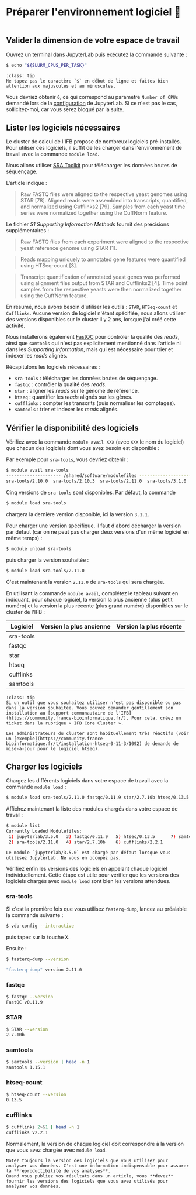 # Préparer l'environnement logiciel 🧰

```{contents}
```

## Valider la dimension de votre espace de travail 

Ouvrez un terminal dans JupyterLab puis exécutez la commande suivante : 

```bash
$ echo "${SLURM_CPUS_PER_TASK}"
```

```{admonition} Rappel
:class: tip
Ne tapez pas le caractère `$` en début de ligne et faites bien attention aux majuscules et au minuscules.
```

Vous devriez obtenir `6`, ce qui correspond au paramètre `Number of CPUs` demandé lors de la [configuration](0_intro.md) de JupyterLab. Si ce n'est pas le cas, sollicitez-moi, car vous serez bloqué par la suite.


## Lister les logiciels nécessaires

Le cluster de calcul de l'IFB propose de nombreux logiciels pré-installés. Pour utiliser ces logiciels, il suffit de les charger dans l'environnement de travail avec la commande `module load`.


Nous allons utiliser [SRA Toolkit](https://github.com/ncbi/sra-tools) pour télécharger les données brutes de séquençage.

L'article indique :

> Raw FASTQ files were aligned to the respective yeast genomes using STAR [78]. Aligned reads were assembled into transcripts, quantified, and normalized using Cufflinks2 [79]. Samples from each yeast time series were normalized together using the CuffNorm feature.

Le fichier *S1 Supporting Information Methods* fournit des précisions supplémentaires :

> Raw FASTQ files from each experiment were aligned to the respective yeast reference genome using STAR [1].

> Reads mapping uniquely to annotated gene features were quantified using HTSeq-count [3].

> Transcript quantification of annotated yeast genes was performed using alignment files output from STAR and Cufflinks2 [4]. Time point samples from the respective yeasts were then normalized together using the CuffNorm feature.

En résumé, nous avons besoin d'utiliser les outils : `STAR`, `HTSeq-count` et `Cufflinks`. Aucune version de logiciel n'étant spécifiée, nous allons utiliser des versions disponibles sur le cluster il y 2 ans, lorsque j'ai créé cette activité.

Nous installerons également [FastQC](https://www.bioinformatics.babraham.ac.uk/projects/fastqc/) pour contrôler la qualité des *reads*, ainsi que `samtools` qui n'est pas explicitement mentionné dans l'article ni dans les *Supporting Information*, mais qui est nécessaire pour trier et indexer les *reads* alignés.

Récapitulons les logiciels nécessaires :

- `sra-tools` : télécharger les données brutes de séquençage.
- `fastqc` : contrôler la qualité des *reads*.
- `star` : aligner les *reads* sur le génome de référence.
- `htseq` : quantifier les *reads* alignés sur les gènes.
- `cufflinks` : compter les transcrits (puis normaliser les comptages).
- `samtools` : trier et indexer les *reads* alignés.


## Vérifier la disponibilité des logiciels

Vérifiez avec la commande `module avail XXX` (avec `XXX` le nom du logiciel) que chacun des logiciels dont vous avez besoin est disponible :

Par exemple pour `sra-tools`, vous devriez obtenir :

```bash
$ module avail sra-tools
--------------------- /shared/software/modulefiles ----------------------
sra-tools/2.10.0  sra-tools/2.10.3  sra-tools/2.11.0  sra-tools/3.1.0  sra-tools/3.1.1
```

Cinq versions de `sra-tools` sont disponibles. Par défaut, la commande 


```bash
$ module load sra-tools
```

chargera la dernière version disponible, ici la version `3.1.1`.

Pour charger une version spécifique, il faut d'abord décharger la version par défaut (car on ne peut pas charger deux versions d'un même logiciel en même temps) :

```bash
$ module unload sra-tools
```

puis charger la version souhaitée :

```bash
$ module load sra-tools/2.11.0
```

C'est maintenant la version `2.11.0` de `sra-tools` qui sera chargée.

En utilisant la commande `module avail`, complétez le tableau suivant en indiquant, pour chaque logiciel, la version la plus ancienne (plus petit numéro) et la version la plus récente (plus grand numéro) disponibles sur le cluster de l'IFB :

| Logiciel  | Version la plus ancienne | Version la plus récente |
|-----------|--------------------------|-------------------------|
| sra-tools |                          |                         |
| fastqc    |                          |                         |
| star      |                          |                         |
| htseq     |                          |                         |
| cufflinks |                          |                         |
| samtools  |                          |                         |



```{admonition} Que faire si un logiciel n'est pas disponible ?
:class: tip
Si un outil que vous souhaitez utiliser n'est pas disponible ou pas dans la version souhaitée. Vous pouvez demander gentillement son installation au [support communautaire de l'IFB](https://community.france-bioinformatique.fr/). Pour cela, créez un ticket dans la rubrique « IFB Core Cluster ».

Les administrateurs du cluster sont habituellement très réactifs (voir un [exemple](https://community.france-bioinformatique.fr/t/installation-htseq-0-11-3/1092) de demande de mise-à-jour pour le logiciel htseq).
```

## Charger les logiciels

Chargez les différents logiciels dans votre espace de travail avec la commande `module load` :

```bash
$ module load sra-tools/2.11.0 fastqc/0.11.9 star/2.7.10b htseq/0.13.5 cufflinks/2.2.1 samtools/1.15.1
```

Affichez maintenant la liste des modules chargés dans votre espace de travail :

```bash
$ module list
Currently Loaded Modulefiles:
 1) jupyterlab/3.5.0   3) fastqc/0.11.9   5) htseq/0.13.5      7) samtools/1.15.1  
 2) sra-tools/2.11.0   4) star/2.7.10b    6) cufflinks/2.2.1    
```

```{note}
Le module `jupyterlab/3.5.0` est chargé par défaut lorsque vous utilisez JupyterLab. Ne vous en occupez pas. 
```


Vérifiez enfin les versions des logiciels en appelant chaque logiciel individuellement. Cette étape est utile pour vérifier que les versions des logiciels chargés avec `module load` sont bien les versions attendues.

### sra-tools

Si c'est la première fois que vous utilisez `fasterq-dump`, lancez au préalable la commande suivante :

```bash
$ vdb-config --interactive
```
puis tapez sur la touche <kbd>X</kbd>.

Ensuite :
```bash
$ fasterq-dump --version

"fasterq-dump" version 2.11.0
```

### fastqc

```bash
$ fastqc --version
FastQC v0.11.9
```

### STAR
```bash
$ STAR --version
2.7.10b
```

### samtools

```bash
$ samtools --version | head -n 1
samtools 1.15.1
```

### htseq-count

```bash
$ htseq-count --version
0.13.5
```

### cufflinks

```bash
$ cufflinks 2>&1 | head -n 1
cufflinks v2.2.1
```

Normalement, la version de chaque logiciel doit correspondre à la version que vous avez chargée avec `module load`.


```{important}
Notez toujours la version des logiciels que vous utilisez pour analyser vos données. C'est une information indispensable pour assurer la **reproductibilité de vos analyses**.
Quand vous publiez vos résultats dans un article, vous **devez** fournir les versions des logiciels que vous avez utilisés pour analyser vos données.
```
